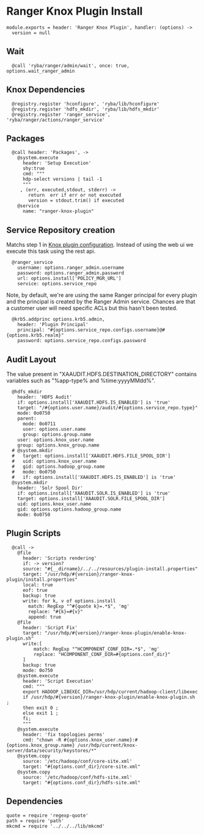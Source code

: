 
# Ranger Knox Plugin Install

    module.exports = header: 'Ranger Knox Plugin', handler: (options) ->
      version = null

## Wait

      @call 'ryba/ranger/admin/wait', once: true, options.wait_ranger_admin

## Knox Dependencies

      @registry.register 'hconfigure', 'ryba/lib/hconfigure'
      @registry.register 'hdfs_mkdir', 'ryba/lib/hdfs_mkdir'
      @registry.register 'ranger_service', 'ryba/ranger/actions/ranger_service'

## Packages

      @call header: 'Packages', ->
        @system.execute
          header: 'Setup Execution'
          shy:true
          cmd: """
          hdp-select versions | tail -1
          """
         , (err, executed,stdout, stderr) ->
            return  err if err or not executed
            version = stdout.trim() if executed
        @service
          name: "ranger-knox-plugin"

## Service Repository creation

Matchs step 1 in [Knox plugin configuration][plugin]. Instead of using the web ui
we execute this task using the rest api.

      @ranger_service
        username: options.ranger_admin.username
        password: options.ranger_admin.password
        url: options.install['POLICY_MGR_URL']
        service: options.service_repo

Note, by default, we're are using the same Ranger principal for every
plugin and the principal is created by the Ranger Admin service. Chances
are that a customer user will need specific ACLs but this hasn't been
tested.

      @krb5.addprinc options.krb5.admin,
        header: 'Plugin Principal'
        principal: "#{options.service_repo.configs.username}@#{options.krb5.realm}"
        password: options.service_repo.configs.password

## Audit Layout

The value present in "XAAUDIT.HDFS.DESTINATION_DIRECTORY" contains variables
such as "%app-type% and %time:yyyyMMdd%".

      @hdfs_mkdir
        header: 'HDFS Audit'
        if: options.install['XAAUDIT.HDFS.IS_ENABLED'] is 'true'
        target: "/#{options.user.name}/audit/#{options.service_repo.type}"
        mode: 0o0750
        parent:
          mode: 0o0711
          user: options.user.name
          group: options.group.name
        user: options.knox_user.name
        group: options.knox_group.name
      # @system.mkdir
      #   target: options.install['XAAUDIT.HDFS.FILE_SPOOL_DIR']
      #   uid: options.knox_user.name
      #   gid: options.hadoop_group.name
      #   mode: 0o0750
      #   if: options.install['XAAUDIT.HDFS.IS_ENABLED'] is 'true'
      @system.mkdir
        header: 'Solr Spool Dir'
        if: options.install['XAAUDIT.SOLR.IS_ENABLED'] is 'true'
        target: options.install['XAAUDIT.SOLR.FILE_SPOOL_DIR']
        uid: options.knox_user.name
        gid: options.options.hadoop_group.name
        mode: 0o0750

## Plugin Scripts 

      @call ->
        @file
          header: 'Scripts rendering'
          if: -> version?
          source: "#{__dirname}/../../resources/plugin-install.properties"
          target: "/usr/hdp/#{version}/ranger-knox-plugin/install.properties"
          local: true
          eof: true
          backup: true
          write: for k, v of options.install
            match: RegExp "^#{quote k}=.*$", 'mg'
            replace: "#{k}=#{v}"
            append: true
        @file
          header: 'Script Fix'
          target: "/usr/hdp/#{version}/ranger-knox-plugin/enable-knox-plugin.sh"
          write:[
              match: RegExp "^HCOMPONENT_CONF_DIR=.*$", 'mg'
              replace: "HCOMPONENT_CONF_DIR=#{options.conf_dir}"
          ]
          backup: true
          mode: 0o750
        @system.execute
          header: 'Script Execution'
          cmd: """
          export HADOOP_LIBEXEC_DIR=/usr/hdp/current/hadoop-client/libexec
          if /usr/hdp/#{version}/ranger-knox-plugin/enable-knox-plugin.sh ;
          then exit 0 ;
          else exit 1 ;
          fi;
          """
        @system.execute
          header: 'fix topologies perms'
          cmd: "chown -R #{options.knox_user.name}:#{options.knox_group.name} /usr/hdp/current/knox-server/data/security/keystores/*"
        @system.copy
          source: '/etc/hadoop/conf/core-site.xml'
          target: "#{options.conf_dir}/core-site.xml"
        @system.copy
          source: '/etc/hadoop/conf/hdfs-site.xml'
          target: "#{options.conf_dir}/hdfs-site.xml"

## Dependencies

    quote = require 'regexp-quote'
    path = require 'path'
    mkcmd = require '../../../lib/mkcmd'

[plugin]: https://docs.hortonworks.com/HDPDocuments/HDP2/HDP-2.4.0/bk_installing_manually_book/content/installing_ranger_plugins.html#installing_ranger_knox_plugin
